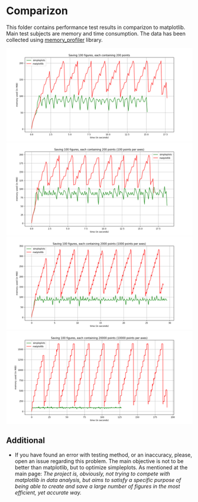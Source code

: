 # Comparizon
This folder contains performance test results in comparizon to matplotlib. Main test subjects are memory and time consumption. The data has been collected using [memory_profiler](https://github.com/pythonprofilers/memory_profiler) library.

![simpleplots](200_points_1_axes/200_points_results.png)
![simpleplots](200_points_2_axes/200_points_2_axes_results.png)
![simpleplots](2000_points_2_axes/2000_points_2_axes_results.png)
![simpleplots](20000_points_2_axes/20000_points_2_axes_results.png)

## Additional
+ If you have found an error with testing method, or an inaccuracy, please, open an issue regarding this problem. The main objective is not to be better than matplotlib, but to optimize simpleplots. As mentioned at the main page: *The project is, obviously, not trying to compete with matplotlib in data analysis, but aims to satisfy a specific purpose of being able to create and save a large number of figures in the most efficient, yet accurate way.*
